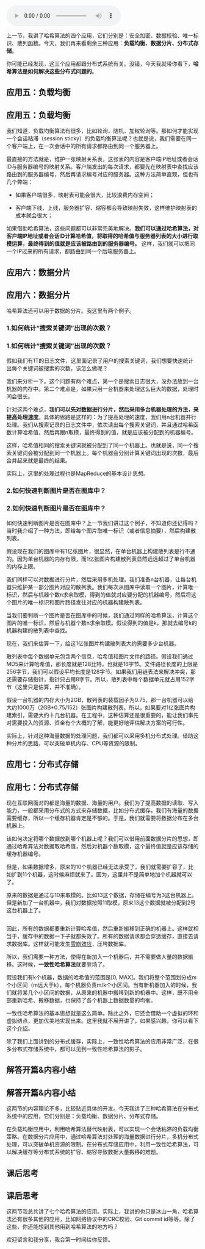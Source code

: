 <audio title="22 _ 哈希算法（下）：哈希算法在分布式系统中有哪些应用？" src="https://static001.geekbang.org/resource/audio/6e/43/6e35346a93b0e0ba3cdd9751994f5b43.mp3" controls="controls"></audio> 
<p>上一节，我讲了哈希算法的四个应用，它们分别是：安全加密、数据校验、唯一标识、散列函数。今天，我们再来看剩余三种应用：<strong>负载均衡、数据分片、分布式存储</strong>。</p><p>你可能已经发现，这三个应用都跟分布式系统有关。没错，今天我就带你看下，<strong><span class="orange">哈希算法是如何解决这些分布式问题的</span></strong>。</p>

## 应用五：负载均衡
<h2>应用五：负载均衡</h2><p>我们知道，负载均衡算法有很多，比如轮询、随机、加权轮询等。那如何才能实现一个会话粘滞（session sticky）的负载均衡算法呢？也就是说，我们需要在同一个客户端上，在一次会话中的所有请求都路由到同一个服务器上。</p><p>最直接的方法就是，维护一张映射关系表，这张表的内容是客户端IP地址或者会话ID与服务器编号的映射关系。客户端发出的每次请求，都要先在映射表中查找应该路由到的服务器编号，然后再请求编号对应的服务器。这种方法简单直观，但也有几个弊端：</p><ul>
<li>
<p>如果客户端很多，映射表可能会很大，比较浪费内存空间；</p>
</li>
<li>
<p>客户端下线、上线，服务器扩容、缩容都会导致映射失效，这样维护映射表的成本就会很大；</p>
</li>
</ul><p>如果借助哈希算法，这些问题都可以非常完美地解决。<strong>我们可以通过哈希算法，对客户端IP地址或者会话ID计算哈希值，将取得的哈希值与服务器列表的大小进行取模运算，最终得到的值就是应该被路由到的服务器编号。</strong> 这样，我们就可以把同一个IP过来的所有请求，都路由到同一个后端服务器上。</p><!-- [[[read_end]]] -->

## 应用六：数据分片
<h2>应用六：数据分片</h2><p>哈希算法还可以用于数据的分片。我这里有两个例子。</p>

### 1.如何统计“搜索关键词”出现的次数？
<h3>1.如何统计“搜索关键词”出现的次数？</h3><p>假如我们有1T的日志文件，这里面记录了用户的搜索关键词，我们想要快速统计出每个关键词被搜索的次数，该怎么做呢？</p><p>我们来分析一下。这个问题有两个难点，第一个是搜索日志很大，没办法放到一台机器的内存中。第二个难点是，如果只用一台机器来处理这么巨大的数据，处理时间会很长。</p><p>针对这两个难点，<strong>我们可以先对数据进行分片，然后采用多台机器处理的方法，来提高处理速度</strong>。具体的思路是这样的：为了提高处理的速度，我们用n台机器并行处理。我们从搜索记录的日志文件中，依次读出每个搜索关键词，并且通过哈希函数计算哈希值，然后再跟n取模，最终得到的值，就是应该被分配到的机器编号。</p><p>这样，哈希值相同的搜索关键词就被分配到了同一个机器上。也就是说，同一个搜索关键词会被分配到同一个机器上。每个机器会分别计算关键词出现的次数，最后合并起来就是最终的结果。</p><p>实际上，这里的处理过程也是MapReduce的基本设计思想。</p>

### 2.如何快速判断图片是否在图库中？
<h3>2.如何快速判断图片是否在图库中？</h3><p>如何快速判断图片是否在图库中？上一节我们讲过这个例子，不知道你还记得吗？当时我介绍了一种方法，即给每个图片取唯一标识（或者信息摘要），然后构建散列表。</p><p>假设现在我们的图库中有1亿张图片，很显然，在单台机器上构建散列表是行不通的。因为单台机器的内存有限，而1亿张图片构建散列表显然远远超过了单台机器的内存上限。</p><p>我们同样可以对数据进行分片，然后采用多机处理。我们准备n台机器，让每台机器只维护某一部分图片对应的散列表。我们每次从图库中读取一个图片，计算唯一标识，然后与机器个数n求余取模，得到的值就对应要分配的机器编号，然后将这个图片的唯一标识和图片路径发往对应的机器构建散列表。</p><p>当我们要判断一个图片是否在图库中的时候，我们通过同样的哈希算法，计算这个图片的唯一标识，然后与机器个数n求余取模。假设得到的值是k，那就去编号k的机器构建的散列表中查找。</p><p>现在，我们来估算一下，给这1亿张图片构建散列表大约需要多少台机器。</p><p>散列表中每个数据单元包含两个信息，哈希值和图片文件的路径。假设我们通过MD5来计算哈希值，那长度就是128比特，也就是16字节。文件路径长度的上限是256字节，我们可以假设平均长度是128字节。如果我们用链表法来解决冲突，那还需要存储指针，指针只占用8字节。所以，散列表中每个数据单元就占用152字节（这里只是估算，并不准确）。</p><p>假设一台机器的内存大小为2GB，散列表的装载因子为0.75，那一台机器可以给大约1000万（2GB*0.75/152）张图片构建散列表。所以，如果要对1亿张图片构建索引，需要大约十几台机器。在工程中，这种估算还是很重要的，能让我们事先对需要投入的资源、资金有个大概的了解，能更好地评估解决方案的可行性。</p><p>实际上，针对这种海量数据的处理问题，我们都可以采用多机分布式处理。借助这种分片的思路，可以突破单机内存、CPU等资源的限制。</p>

## 应用七：分布式存储
<h2>应用七：分布式存储</h2><p>现在互联网面对的都是海量的数据、海量的用户。我们为了提高数据的读取、写入能力，一般都采用分布式的方式来存储数据，比如分布式缓存。我们有海量的数据需要缓存，所以一个缓存机器肯定是不够的。于是，我们就需要将数据分布在多台机器上。</p><p>该如何决定将哪个数据放到哪个机器上呢？我们可以借用前面数据分片的思想，即通过哈希算法对数据取哈希值，然后对机器个数取模，这个最终值就是应该存储的缓存机器编号。</p><p>但是，如果数据增多，原来的10个机器已经无法承受了，我们就需要扩容了，比如扩到11个机器，这时候麻烦就来了。因为，这里并不是简单地加个机器就可以了。</p><p>原来的数据是通过与10来取模的。比如13这个数据，存储在编号为3这台机器上。但是新加了一台机器中，我们对数据按照11取模，原来13这个数据就被分配到2号这台机器上了。</p><p><img src="https://static001.geekbang.org/resource/image/13/7c/138b060ee522cd2eae83c0c31a16bc7c.jpg?wh=1142*674" alt=""></p><p>因此，所有的数据都要重新计算哈希值，然后重新搬移到正确的机器上。这样就相当于，缓存中的数据一下子就都失效了。所有的数据请求都会穿透缓存，直接去请求数据库。这样就可能发生<a href="https://zh.wikipedia.org/wiki/%E9%9B%AA%E5%B4%A9%E6%95%88%E5%BA%94">雪崩效应</a>，压垮数据库。</p><p>所以，我们需要一种方法，使得在新加入一个机器后，并不需要做大量的数据搬移。这时候，<strong>一致性哈希算法</strong>就要登场了。</p><p>假设我们有k个机器，数据的哈希值的范围是[0, MAX]。我们将整个范围划分成m个小区间（m远大于k），每个机器负责m/k个小区间。当有新机器加入的时候，我们就将某几个小区间的数据，从原来的机器中搬移到新的机器中。这样，既不用全部重新哈希、搬移数据，也保持了各个机器上数据数量的均衡。</p><p>一致性哈希算法的基本思想就是这么简单。除此之外，它还会借助一个虚拟的环和虚拟结点，更加优美地实现出来。这里我就不展开讲了，如果感兴趣，你可以看下这个<a href="https://en.wikipedia.org/wiki/Consistent_hashing">介绍</a>。</p><p>除了我们上面讲到的分布式缓存，实际上，一致性哈希算法的应用非常广泛，在很多分布式存储系统中，都可以见到一致性哈希算法的影子。</p>

## 解答开篇&amp;内容小结
<h2>解答开篇&amp;内容小结</h2><p>这两节的内容理论不多，比较贴近具体的开发。今天我讲了三种哈希算法在分布式系统中的应用，它们分别是：负载均衡、数据分片、分布式存储。</p><p>在负载均衡应用中，利用哈希算法替代映射表，可以实现一个会话粘滞的负载均衡策略。在数据分片应用中，通过哈希算法对处理的海量数据进行分片，多机分布式处理，可以突破单机资源的限制。在分布式存储应用中，利用一致性哈希算法，可以解决缓存等分布式系统的扩容、缩容导致数据大量搬移的难题。</p>

## 课后思考
<h2>课后思考</h2><p>这两节我总共讲了七个哈希算法的应用。实际上，我讲的也只是冰山一角，哈希算法还有很多其他的应用，比如网络协议中的CRC校验、Git commit id等等。除了这些，你还能想到其他用到哈希算法的地方吗？</p><p>欢迎留言和我分享，我会第一时间给你反馈。</p>